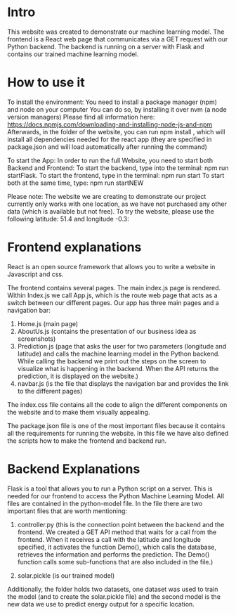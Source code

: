# Intro
This website was created to demonstrate our machine learning model. The frontend
is a React web page that communicates via a GET request with our Python backend. The backend is running on a server with Flask and contains our trained machine learning model. 

# How to use it 
To install the environment:
You need to install a package manager (npm) and node on your computer
You can do so, by installing it over nvm (a node version managers) 
Please find all information here: https://docs.npmjs.com/downloading-and-installing-node-js-and-npm
Afterwards, in the folder of the website, you can run npm install , which will install all dependencies needed for the react app (they are specified in package.json and will load automatically after running the command)

To start the App:
In order to run the full Website, you need to start both Backend and Frontend:
To start the backend, type into the terminal: npm run startFlask.
To start the frontend, type in the terminal: npm run start
To start both at the same time, type: npm run startNEW

Please note: The website we are creating to demonstrate our project currently only works with one location, as we have not purchased any other data (which is available but not free). To try the website, please use the following latitude: 51.4 and longitude -0.3: 

# Frontend explanations
React is an open source framework that allows you to write a website in Javascript and css.

The frontend contains several pages. The main index.js page is rendered. Within Index.js we call App.js, which is the route web page that acts as a switch between our different pages. Our app has three main pages and a navigation bar: 

1. Home.js (main page)
2. AboutUs.js (contains the presentation of our business idea as screenshots)
3. Prediction.js (page that asks the user for two parameters (longitude and latitude) and calls the machine learning model in the Python backend. While calling the backend we print out the steps on the screen to visualize what is happening in the backend. When the API returns the prediction, it is displayed on the website.) 
4. navbar.js (is the file that displays the navigation bar and provides the link to the different pages)

The index.css file contains all the code to align the different components on the website and to make them visually appealing.

The package.json file is one of the most important files because it contains all the requirements for running the website. In this file we have also defined the scripts how to make the frontend and backend run.

# Backend Explanations
Flask is a tool that allows you to run a Python script on a server. This is needed for our frontend to access the Python Machine Learning Model. All files are contained in the python-model file. In the file there are two important files that are worth mentioning: 

1. controller.py (this is the connection point between the backend and the frontend. We created a GET API method that waits for a call from the frontend. When it receives a call
with the latitude and longitude specified, it activates the function Demo(), which calls the database, retrieves the information and performs the prediction. The Demo() function calls some sub-functions that are also included in the file.)

2. solar.pickle (is our trained model)

Additionally, the folder holds two datasets, one dataset was used to train the model (and to create the solar.pickle file) and the second model is the new data we use to predict energy output for a specific location.
